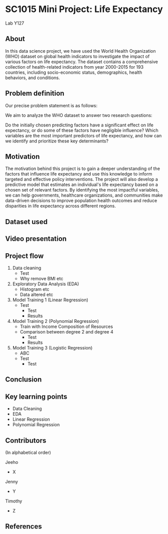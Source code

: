 # SC1015 Mini Project: Life Expectancy
Lab Y127 
## About

In this data science project, we have used the World Health Organization (WHO) dataset on global health indicators to investigate the impact of various factors on life expectancy. The dataset contains a comprehensive collection of health-related indicators from year 2000-2015 for 193 countries, including socio-economic status, demographics, health behaviors, and conditions.

## Problem definition

Our precise problem statement is as follows:

We aim to analyze the WHO dataset to answer two research questions:

Do the initially chosen predicting factors have a significant effect on life expectancy, or do some of these factors have negligible influence?
Which variables are the most important predictors of life expectancy, and how can we identify and prioritize these key determinants?

## Motivation

The motivation behind this project is to gain a deeper understanding of the factors that influence life expectancy and use this knowledge to inform targeted and effective policy interventions. The project will also develop a predictive model that estimates an individual's life expectancy based on a chosen set of relevant factors. By identifying the most impactful variables, we can help governments, healthcare organizations, and communities make data-driven decisions to improve population health outcomes and reduce disparities in life expectancy across different regions.

## Dataset used


## Video presentation

## Project flow
1. Data cleaning
   - Test
   - Why remove BMI etc
2. Exploratory Data Analysis (EDA)
   - Histogram etc
   - Data altered etc
3. Model Training 1 (Linear Regression)
   - Test
     - Test
     - Results
4. Model Training 2 (Polynomial Regression)
   - Train with Income Composition of Resources
   - Comparison between degree 2 and degree 4
     - Test
     - Results
5. Model Training 3 (Logistic Regression)
   - ABC
   - Test
     - Test
## Conclusion

## Key learning points
- Data Cleaning
- EDA
- Linear Regression 
- Polynomial Regression
## Contributors
(In alphabetical order)

Jeeho
- X

Jenny
- Y

Timothy
- Z
## References

